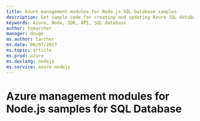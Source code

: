 ```yaml
---
title: Azure management modules for Node.js SQL Database samples
description: Get sample code for creating and updating Azure SQL databases using the Azure Management modules for Node.js
keywords: Azure, Node, SDK, API, SQL database
author: tomarcher
manager: douge
ms.author: tarcher
ms.date: 06/07/2017
ms.topic: article
ms.prod: azure
ms.devlang: nodejs
ms.service: azure-nodejs
---
```



# Azure management modules for Node.js samples for SQL Database
